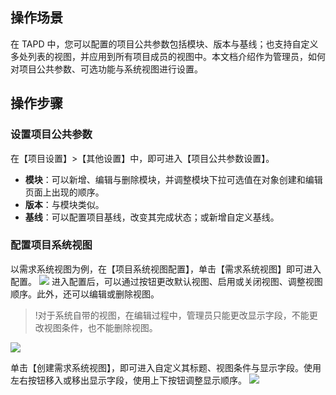 ## 操作场景
在 TAPD 中，您可以配置的项目公共参数包括模块、版本与基线；也支持自定义多处列表的视图，并应用到所有项目成员的视图中。本文档介绍作为管理员，如何对项目公共参数、可选功能与系统视图进行设置。



 

## 操作步骤
### 设置项目公共参数
在【项目设置】>【其他设置】中，即可进入【项目公共参数设置】。

- **模块**：可以新增、编辑与删除模块，并调整模块下拉可选值在对象创建和编辑页面上出现的顺序。
- **版本**：与模块类似。
- **基线**：可以配置项目基线，改变其完成状态；或新增自定义基线。

 

### 配置项目系统视图
以需求系统视图为例，在【项目系统视图配置】，单击【需求系统视图】即可进入配置。
![](https://main.qcloudimg.com/raw/6eaa0512bcf47468f3a1570b3b6f1c22.png)
进入配置后，可以通过按钮更改默认视图、启用或关闭视图、调整视图顺序。此外，还可以编辑或删除视图。
>!对于系统自带的视图，在编辑过程中，管理员只能更改显示字段，不能更改视图条件，也不能删除视图。

![](https://main.qcloudimg.com/raw/6eaa0512bcf47468f3a1570b3b6f1c22.png)

单击【创建需求系统视图】，即可进入自定义其标题、视图条件与显示字段。使用左右按钮移入或移出显示字段，使用上下按钮调整显示顺序。
![](https://main.qcloudimg.com/raw/409a2987d2742462c9b969707e36d683.png)
